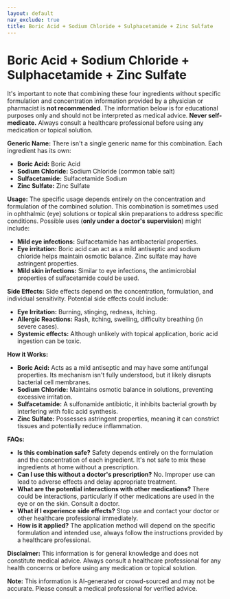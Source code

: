 ```yaml
---
layout: default
nav_exclude: true
title: Boric Acid + Sodium Chloride + Sulphacetamide + Zinc Sulfate
---
```


# Boric Acid + Sodium Chloride + Sulphacetamide + Zinc Sulfate

It's important to note that combining these four ingredients without specific formulation and concentration information provided by a physician or pharmacist is **not recommended**.  The information below is for educational purposes only and should not be interpreted as medical advice.  **Never self-medicate.** Always consult a healthcare professional before using any medication or topical solution.

**Generic Name:**  There isn't a single generic name for this combination.  Each ingredient has its own:

* **Boric Acid:** Boric Acid
* **Sodium Chloride:** Sodium Chloride (common table salt)
* **Sulfacetamide:** Sulfacetamide Sodium
* **Zinc Sulfate:** Zinc Sulfate


**Usage:** The specific usage depends entirely on the concentration and formulation of the combined solution.  This combination is sometimes used in ophthalmic (eye) solutions or topical skin preparations to address specific conditions.  Possible uses (**only under a doctor's supervision**) might include:

* **Mild eye infections:**  Sulfacetamide has antibacterial properties.
* **Eye irritation:**  Boric acid can act as a mild antiseptic and sodium chloride helps maintain osmotic balance. Zinc sulfate may have astringent properties.
* **Mild skin infections:**  Similar to eye infections, the antimicrobial properties of sulfacetamide could be used.


**Side Effects:** Side effects depend on the concentration, formulation, and individual sensitivity. Potential side effects could include:

* **Eye Irritation:** Burning, stinging, redness, itching.
* **Allergic Reactions:**  Rash, itching, swelling, difficulty breathing (in severe cases).
* **Systemic effects:** Although unlikely with topical application, boric acid ingestion can be toxic.


**How it Works:**

* **Boric Acid:** Acts as a mild antiseptic and may have some antifungal properties.  Its mechanism isn't fully understood, but it likely disrupts bacterial cell membranes.
* **Sodium Chloride:** Maintains osmotic balance in solutions, preventing excessive irritation.
* **Sulfacetamide:** A sulfonamide antibiotic, it inhibits bacterial growth by interfering with folic acid synthesis.
* **Zinc Sulfate:** Possesses astringent properties, meaning it can constrict tissues and potentially reduce inflammation.


**FAQs:**

* **Is this combination safe?**  Safety depends entirely on the formulation and the concentration of each ingredient.  It's not safe to mix these ingredients at home without a prescription.
* **Can I use this without a doctor's prescription?** No.  Improper use can lead to adverse effects and delay appropriate treatment.
* **What are the potential interactions with other medications?**  There could be interactions, particularly if other medications are used in the eye or on the skin.  Consult a doctor.
* **What if I experience side effects?** Stop use and contact your doctor or other healthcare professional immediately.
* **How is it applied?** The application method will depend on the specific formulation and intended use, always follow the instructions provided by a healthcare professional.


**Disclaimer:** This information is for general knowledge and does not constitute medical advice.  Always consult a healthcare professional for any health concerns or before using any medication or topical solution.


**Note:** This information is AI-generated or crowd-sourced and may not be accurate. Please consult a medical professional for verified advice.